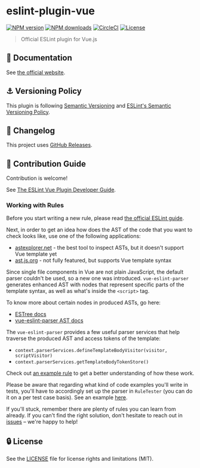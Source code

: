 # eslint-plugin-vue

[![NPM version](https://img.shields.io/npm/v/eslint-plugin-vue.svg?style=flat)](https://npmjs.org/package/eslint-plugin-vue)
[![NPM downloads](https://img.shields.io/npm/dm/eslint-plugin-vue.svg?style=flat)](https://npmjs.org/package/eslint-plugin-vue)
[![CircleCI](https://img.shields.io/circleci/project/github/vuejs/eslint-plugin-vue/master.svg?style=flat)](https://circleci.com/gh/vuejs/eslint-plugin-vue)
[![License](https://img.shields.io/github/license/vuejs/eslint-plugin-vue.svg?style=flat)](https://github.com/vuejs/eslint-plugin-vue/blob/master/LICENSE.md)

> Official ESLint plugin for Vue.js

## :book: Documentation

See [the official website](https://eslint.vuejs.org).

## :anchor: Versioning Policy

This plugin is following [Semantic Versioning](https://semver.org/)
and [ESLint's Semantic Versioning Policy](https://github.com/eslint/eslint#semantic-versioning-policy).

## :newspaper: Changelog

This project uses [GitHub Releases](https://github.com/vuejs/eslint-plugin-vue/releases).

## :beers: Contribution Guide

Contribution is welcome!

See [The ESLint Vue Plugin Developer Guide](https://eslint.vuejs.org/developer-guide/).

### Working with Rules

Before you start writing a new rule, please
read [the official ESLint guide](https://eslint.org/docs/developer-guide/working-with-rules).

Next, in order to get an idea how does the AST of the code that you want to check looks like, use one of the following
applications:

- [astexplorer.net](https://astexplorer.net/) - the best tool to inspect ASTs, but it doesn't support Vue template yet
- [ast.js.org](https://ast.js.org/) - not fully featured, but supports Vue template syntax

Since single file components in Vue are not plain JavaScript, the default parser couldn't be used, so a new one was
introduced. `vue-eslint-parser` generates enhanced AST with nodes that represent specific parts of the template syntax,
as well as what's inside the `<script>` tag.

To know more about certain nodes in produced ASTs, go here:

- [ESTree docs](https://github.com/estree/estree)
- [vue-eslint-parser AST docs](https://github.com/mysticatea/vue-eslint-parser/blob/master/docs/ast.md)

The `vue-eslint-parser` provides a few useful parser services that help traverse the produced AST and access tokens of
the template:

- `context.parserServices.defineTemplateBodyVisitor(visitor, scriptVisitor)`
- `context.parserServices.getTemplateBodyTokenStore()`

Check
out [an example rule](https://github.com/vuejs/eslint-plugin-vue/blob/master/lib/rules/mustache-interpolation-spacing.js)
to get a better understanding of how these work.

Please be aware that regarding what kind of code examples you'll write in tests, you'll have to accordingly set up the
parser in `RuleTester` (you can do it on a per test case basis). See an
example [here](https://github.com/vuejs/eslint-plugin-vue/blob/master/tests/lib/rules/attribute-hyphenation.js#L19).

If you'll stuck, remember there are plenty of rules you can learn from already. If you can't find the right solution,
don't hesitate to reach out in [issues](https://github.com/vuejs/eslint-plugin-vue/issues) – we're happy to help!

## :lock: License

See the [LICENSE](LICENSE) file for license rights and limitations (MIT).
